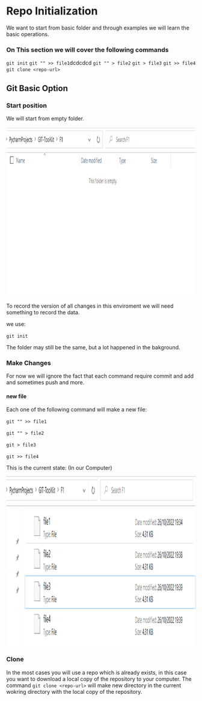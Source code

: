 # Repo Initialization
We want to start from basic folder and through examples we will learn the basic operations.

### On This section we will cover the following commands
` git init `
` git "" >> file1 `dcdcdcd
` git "" > file2 `
` git > file3 `
` git >> file4 `
` git clone <repo-url> `

## Git Basic Option

### Start position
We will start from empty folder.

<img
  src="/images/s1.png"
  alt="Alt text"
  title="Optional title"
  style="margin: 0 auto;" width="750" height="450">
  
To record the version of all changes in this enviroment we will need something to record the data.

we use:

` git init `

The folder may still be the same, but a lot happened in the bakground.

### Make Changes

For now we will ignore the fact that each command require commit and add and sometimes push and more.

#### new file

Each one of the following command will make a new file:

` git "" >> file1 `

` git "" > file2 `

` git > file3 `

` git >> file4 `

This is the current state: (In our Computer)

<img
  src="/images/s2.png"
  alt="Alt text"
  title="Optional title"
  style="margin: 0 auto;" width="750" height="450">

### Clone
In the most cases you will use a repo which is already exists, in this case you want to download a local copy of the repository to your computer.
The command ` git clone <repo-url> ` will make new directory in the current wokring directory with the local copy of the repository.
